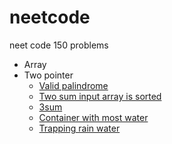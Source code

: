 # neetcode
neet code 150 problems

* Array
* Two pointer
    *  <a id='ssFeatures' href='https://leetcode.com/problems/valid-palindrome/description/'>Valid palindrome</a>
    * <a id='ssFeatures' href='https://leetcode.com/problems/two-sum-ii-input-array-is-sorted/description/'>Two sum input array is sorted</a>
    * <a href='https://leetcode.com/problems/3sum/description/'>3sum</a>
    * <a href='https://leetcode.com/problems/container-with-most-water/'>Container with most water</a>
    * <a href='https://leetcode.com/problems/trapping-rain-water/description/'>Trapping rain water</a>

